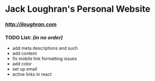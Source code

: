 # Jack Loughran's Personal Website
### *http://jloughran.com*

### TODO List: *(in no order)*
- add meta descriptions and such
- add content
- fix mobile link formatting issues
- add color
- set up email
- active links in react
